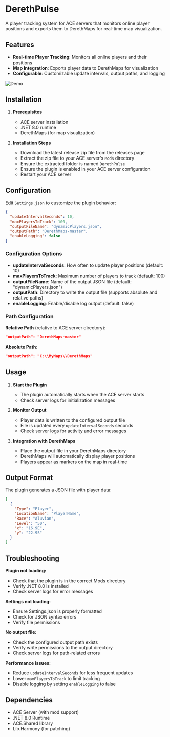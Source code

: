 # DerethPulse

A player tracking system for ACE servers that monitors online player positions and exports them to DerethMaps for real-time map visualization.

## Features

- **Real-time Player Tracking**: Monitors all online players and their positions
- **Map Integration**: Exports player data to DerethMaps for visualization
- **Configurable**: Customizable update intervals, output paths, and logging

![Demo](https://imgur.com/a/o8Q0q6k)

## Installation

1. **Prerequisites**
   - ACE server installation
   - .NET 8.0 runtime
   - DerethMaps (for map visualization)

2. **Installation Steps**
   - Download the latest release zip file from the releases page
   - Extract the zip file to your ACE server's `Mods` directory
   - Ensure the extracted folder is named `DerethPulse`
   - Ensure the plugin is enabled in your ACE server configuration
   - Restart your ACE server



## Configuration

Edit `Settings.json` to customize the plugin behavior:

```json
{
  "updateIntervalSeconds": 10,
  "maxPlayersToTrack": 100,
  "outputFileName": "dynamicPlayers.json",
  "outputPath": "DerethMaps-master",
  "enableLogging": false
}
```

### Configuration Options

- **updateIntervalSeconds**: How often to update player positions (default: 10)
- **maxPlayersToTrack**: Maximum number of players to track (default: 100)
- **outputFileName**: Name of the output JSON file (default: "dynamicPlayers.json")
- **outputPath**: Directory to write the output file (supports absolute and relative paths)
- **enableLogging**: Enable/disable log output (default: false)

### Path Configuration

**Relative Path** (relative to ACE server directory):
```json
"outputPath": "DerethMaps-master"
```

**Absolute Path**:
```json
"outputPath": "C:\\MyMaps\\DerethMaps"
```

## Usage

1. **Start the Plugin**
   - The plugin automatically starts when the ACE server starts
   - Check server logs for initialization messages

2. **Monitor Output**
   - Player data is written to the configured output file
   - File is updated every `updateIntervalSeconds` seconds
   - Check server logs for activity and error messages

3. **Integration with DerethMaps**
   - Place the output file in your DerethMaps directory
   - DerethMaps will automatically display player positions
   - Players appear as markers on the map in real-time

## Output Format

The plugin generates a JSON file with player data:

```json
[
  {
    "Type": "Player",
    "LocationName": "PlayerName",
    "Race": "Aluvian",
    "Level": "50",
    "x": "16.9E",
    "y": "22.9S"
  }
]
```

## Troubleshooting

**Plugin not loading:**
- Check that the plugin is in the correct Mods directory
- Verify .NET 8.0 is installed
- Check server logs for error messages

**Settings not loading:**
- Ensure Settings.json is properly formatted
- Check for JSON syntax errors
- Verify file permissions

**No output file:**
- Check the configured output path exists
- Verify write permissions to the output directory
- Check server logs for path-related errors

**Performance issues:**
- Reduce `updateIntervalSeconds` for less frequent updates
- Lower `maxPlayersToTrack` to limit tracking
- Disable logging by setting `enableLogging` to false

## Dependencies

- ACE Server (with mod support)
- .NET 8.0 Runtime
- ACE.Shared library
- Lib.Harmony (for patching)

 
